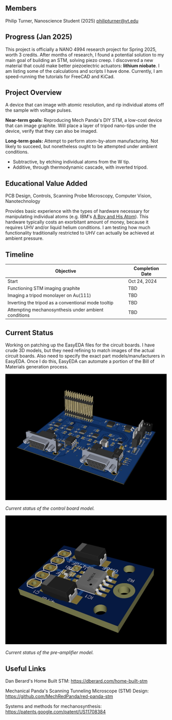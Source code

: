 ## Members
Philip Turner, Nanoscience Student (2025)
philipturner@vt.edu

## Progress (Jan 2025)

This project is officially a NANO 4994 research project for Spring 2025, worth 3 credits. After months of research, I found a potential solution to my main goal of building an STM, solving piezo creep. I discovered a new material that could make better piezoelectric actuators: <b>lithium niobate</b>. I am listing some of the calculations and scripts I have done. Currently, I am speed-running the tutorials for FreeCAD and KiCad.

## Project Overview

A device that can image with atomic resolution, and rip individual atoms off the sample with voltage pulses.

<b>Near-term goals:</b> Reproducing Mech Panda's DIY STM, a low-cost device that can image graphite. Will place a layer of tripod nano-tips under the device, verify that they can also be imaged.

<b>Long-term goals:</b> Attempt to perform atom-by-atom manufacturing. Not likely to succeed, but nonetheless ought to be attempted under ambient conditions.
- Subtractive, by etching individual atoms from the W tip.
- Additive, through thermodynamic cascade, with inverted tripod.

## Educational Value Added

PCB Design, Controls, Scanning Probe Microscopy, Computer Vision, Nanotechnology

Provides basic experience with the types of hardware necessary for manipulating individual atoms (e.g. IBM's [A Boy and His Atom](https://www.youtube.com/watch?v=oSCX78-8-q0)). This hardware typically costs an exorbitant amount of money, because it requires UHV and/or liquid helium conditions. I am testing how much functionality traditionally restricted to UHV can actually be achieved at ambient pressure.

## Timeline

| Objective                                            | Completion Date |
| ---------------------------------------------------- | --------------- |
| Start                                                | Oct 24, 2024    |
| Functioning STM imaging graphite                     | TBD             |
| Imaging a tripod monolayer on Au(111)                | TBD             |
| Inverting the tripod as a conventional mode tooltip  | TBD             |
| Attempting mechanosynthesis under ambient conditions | TBD             |

## Current Status

Working on patching up the EasyEDA files for the circuit boards. I have crude 3D models, but they need refining to match images of the actual circuit boards. Also need to specify the exact part models/manufacturers in EasyEDA. Once I do this, EasyEDA can automate a portion of the Bill of Materials generation process.

![3D render of the control board](./Documentation/ControlBoard_Latest.jpg)

_Current status of the control board model._

![3D render of the pre-amplifier](./Documentation/PreAmplifier_Latest.jpg)

_Current status of the pre-amplifier model._

## Useful Links

Dan Berard's Home Built STM: https://dberard.com/home-built-stm

Mechanical Panda's Scanning Tunneling Microscope (STM) Design: https://github.com/MechRedPanda/red-panda-stm

Systems and methods for mechanosynthesis: https://patents.google.com/patent/US11708384
